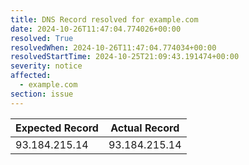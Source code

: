 ```yaml
---
title: DNS Record resolved for example.com
date: 2024-10-26T11:47:04.774026+00:00
resolved: True
resolvedWhen: 2024-10-26T11:47:04.774034+00:00
resolvedStartTime: 2024-10-25T21:09:43.191474+00:00
severity: notice
affected:
  - example.com
section: issue
---
```


| Expected Record  | Actual Record  |
|------------------|----------------|
| 93.184.215.14 | 93.184.215.14 |
